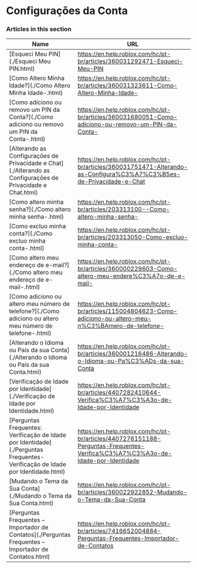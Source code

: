 # Configurações da Conta  
### Articles in this section
Name|URL
-|-
[Esqueci Meu PIN](./Esqueci Meu PIN.html) |https://en.help.roblox.com/hc/pt-br/articles/360031292471-Esqueci-Meu-PIN
[Como Altero Minha Idade?](./Como Altero Minha Idade-.html) |https://en.help.roblox.com/hc/pt-br/articles/360031323611-Como-Altero-Minha-Idade-
[Como adiciono ou removo um PIN da Conta?](./Como adiciono ou removo um PIN da Conta-.html) |https://en.help.roblox.com/hc/pt-br/articles/360031680051-Como-adiciono-ou-removo-um-PIN-da-Conta-
[Alterando as Configurações de Privacidade e Chat](./Alterando as Configurações de Privacidade e Chat.html) |https://en.help.roblox.com/hc/pt-br/articles/360031751471-Alterando-as-Configura%C3%A7%C3%B5es-de-Privacidade-e-Chat
[Como altero minha senha?](./Como altero minha senha-.html) |https://en.help.roblox.com/hc/pt-br/articles/203313100--Como-altero-minha-senha-
[Como excluo minha conta?](./Como excluo minha conta-.html) |https://en.help.roblox.com/hc/pt-br/articles/203313050-Como-excluo-minha-conta-
[Como altero meu endereço de e-mail?](./Como altero meu endereço de e-mail-.html) |https://en.help.roblox.com/hc/pt-br/articles/360000229603-Como-altero-meu-endere%C3%A7o-de-e-mail-
[Como adiciono ou altero meu número de telefone?](./Como adiciono ou altero meu número de telefone-.html) |https://en.help.roblox.com/hc/pt-br/articles/115004804623-Como-adiciono-ou-altero-meu-n%C3%BAmero-de-telefone-
[Alterando o Idioma ou País da sua Conta](./Alterando o Idioma ou País da sua Conta.html) |https://en.help.roblox.com/hc/pt-br/articles/360001216486-Alterando-o-Idioma-ou-Pa%C3%ADs-da-sua-Conta
[Verificação de Idade por Identidade](./Verificação de Idade por Identidade.html) |https://en.help.roblox.com/hc/pt-br/articles/4407282410644-Verifica%C3%A7%C3%A3o-de-Idade-por-Identidade
[Perguntas Frequentes: Verificação de Idade por Identidade](./Perguntas Frequentes- Verificação de Idade por Identidade.html) |https://en.help.roblox.com/hc/pt-br/articles/4407276151188-Perguntas-Frequentes-Verifica%C3%A7%C3%A3o-de-Idade-por-Identidade
[Mudando o Tema da Sua Conta](./Mudando o Tema da Sua Conta.html) |https://en.help.roblox.com/hc/pt-br/articles/360022922852-Mudando-o-Tema-da-Sua-Conta
[Perguntas Frequentes – Importador de Contatos](./Perguntas Frequentes – Importador de Contatos.html) |https://en.help.roblox.com/hc/pt-br/articles/7416652004884-Perguntas-Frequentes-Importador-de-Contatos